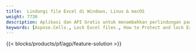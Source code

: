 ```yaml
---
title:  Lindungi file Excel di Windows, Linux & macOS
weight: 7730
description: Aplikasi dan API Gratis untuk menambahkan perlindungan pada spreadsheet XLS, XLSX & ODS
keywords: [Aspose.Cells., Lock Excel files., How to Protect and lock Excel document., Protect Excel files., Encrypt Excel Files]
---
```

{{< blocks/products/pf/agp/feature-solution >}} 

